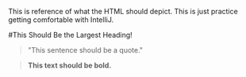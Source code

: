 This is reference of what the HTML should depict.
This is just practice getting comfortable with IntelliJ.
 



#This Should Be the Largest Heading!
> "This sentence should be a quote."

>**This text should be bold.**
>
>